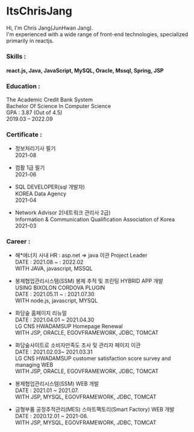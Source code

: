 # ItsChrisJang
Hi, I'm Chris Jang(JunHwan Jang).<br/>
I'm experienced with a wide range of front-end technologies, specialized primarily in reactjs.

### Skills :
#### react.js, Java, JavaScript, MySQL, Oracle, Mssql, Spring, JSP

### Education :
The Academic Credit Bank System<br/>
Bachelor Of Science In Computer Science<br/>
GPA : 3.87 (Out of 4.5)<br/>
2019.03 – 2022.09

### Certificate :
- 정보처리기사 필기<br/>
2021-08

- 컴활 1급 필기<br/>
2021-06

- SQL DEVELOPER(sql 개발자)<br/>
KOREA Data Agency<br/>
2021-04 

- Network Advisor 2(네트워크 관리사 2급)<br/>
Information & Communication Qualification Association of Korea<br/>
2021-03 

### Career :
- 해*에너지 사내 HR : asp.net => java 이관 Project Leader <br/>
DATE : 2021.08 ~ : 2022.02<br/>
WITH JAVA, javascript, MSSQL

- 봉제협업관리시스템(SSM) 봉제 추적 및 프린팅 HYBRID APP 개발<br/>
USING BIXOLON CORDOVA PLUGIN<br/>
DATE : 2021.05.11 ~ : 2021.07.30<br/>
WITH node.js, javascript, MYSQL

- 화담숲 홈페이지 리뉴얼<br/>
DATE : 2021.04.01 ~ 2021.04.30<br/>
LG CNS HWADAMSUP Homepage Renewal<br/>
WITH JSP, ORACLE, EGOVFRAMEWORK, JDBC, TOMCAT

- 화담숲사이트로 소비자만족도 조사 및 관리자 페이지 이관<br/>
DATE : 2021.02.03~ 2021.03.31 <br/>
LG CNS HWADAMSUP customer satisfaction score survey and managing WEB<br/>
WITH JSP, ORACLE, EGOVFRAMEWORK, JDBC, TOMCAT

- 봉제협업관리시스템(SSM) WEB 개발 <br/>
DATE : 2021.01 ~ 2021.07.<br/>
WITH JSP, MYSQL, EGOVFRAMEWORK, JDBC, TOMCAT

- 금형부품 공정추적관리(MES) 스마트팩토리(Smart Factory) WEB 개발 <br/>
DATE : 2020.12.01 ~ 2021-06.<br/>
WITH JSP, MYSQL, EGOVFRAMEWORK, JDBC, TOMCAT






